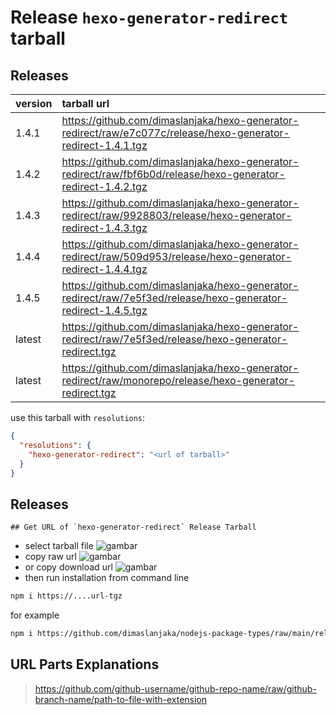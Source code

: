 # Release `hexo-generator-redirect` tarball
## Releases
| version | tarball url |
| :--- | :--- |
| 1.4.1 | https://github.com/dimaslanjaka/hexo-generator-redirect/raw/e7c077c/release/hexo-generator-redirect-1.4.1.tgz |
| 1.4.2 | https://github.com/dimaslanjaka/hexo-generator-redirect/raw/fbf6b0d/release/hexo-generator-redirect-1.4.2.tgz |
| 1.4.3 | https://github.com/dimaslanjaka/hexo-generator-redirect/raw/9928803/release/hexo-generator-redirect-1.4.3.tgz |
| 1.4.4 | https://github.com/dimaslanjaka/hexo-generator-redirect/raw/509d953/release/hexo-generator-redirect-1.4.4.tgz |
| 1.4.5 | https://github.com/dimaslanjaka/hexo-generator-redirect/raw/7e5f3ed/release/hexo-generator-redirect-1.4.5.tgz |
| latest | https://github.com/dimaslanjaka/hexo-generator-redirect/raw/7e5f3ed/release/hexo-generator-redirect.tgz |
| latest | https://github.com/dimaslanjaka/hexo-generator-redirect/raw/monorepo/release/hexo-generator-redirect.tgz |

use this tarball with `resolutions`:
```json
{
  "resolutions": {
    "hexo-generator-redirect": "<url of tarball>"
  }
}
```

## Releases

    ## Get URL of `hexo-generator-redirect` Release Tarball
- select tarball file
![gambar](https://user-images.githubusercontent.com/12471057/203216375-8af4b5d9-00c2-40fb-8d3d-d220beaabd46.png)
- copy raw url
![gambar](https://user-images.githubusercontent.com/12471057/203216508-7590cbb9-a1ce-47d6-96ca-8d82149f0762.png)
- or copy download url
![gambar](https://user-images.githubusercontent.com/12471057/203216541-3807d2c3-5213-49f3-b93d-c626dbae3b2e.png)
- then run installation from command line
```bash
npm i https://....url-tgz
```
for example
```bash
npm i https://github.com/dimaslanjaka/nodejs-package-types/raw/main/release/nodejs-package-types.tgz
```

## URL Parts Explanations
> https://github.com/github-username/github-repo-name/raw/github-branch-name/path-to-file-with-extension